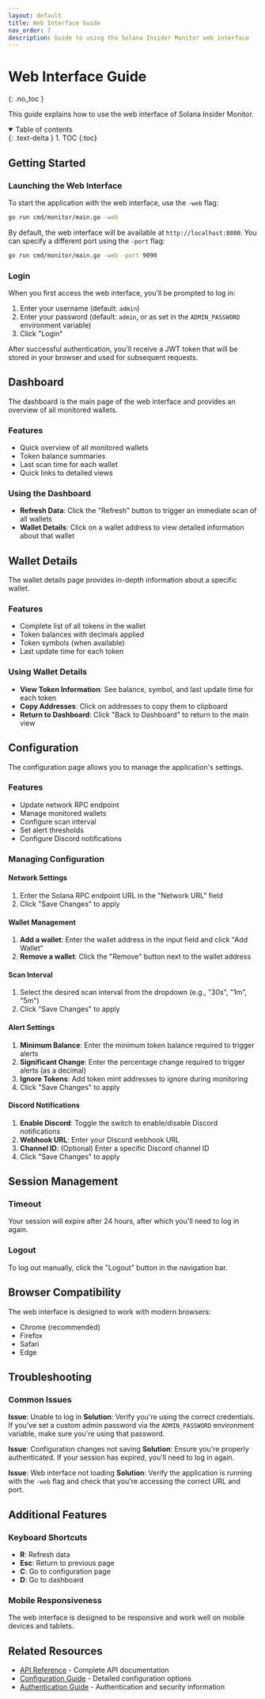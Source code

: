 ```yaml
---
layout: default
title: Web Interface Guide
nav_order: 7
description: Guide to using the Solana Insider Monitor web interface
---
```


# Web Interface Guide
{: .no_toc }

This guide explains how to use the web interface of Solana Insider Monitor.

<details open markdown="block">
  <summary>
    Table of contents
  </summary>
  {: .text-delta }
1. TOC
{:toc}
</details>

## Getting Started

### Launching the Web Interface

To start the application with the web interface, use the `-web` flag:

```bash
go run cmd/monitor/main.go -web
```

By default, the web interface will be available at `http://localhost:8080`. You can specify a different port using the `-port` flag:

```bash
go run cmd/monitor/main.go -web -port 9090
```

### Login

When you first access the web interface, you'll be prompted to log in:

1. Enter your username (default: `admin`)
2. Enter your password (default: `admin`, or as set in the `ADMIN_PASSWORD` environment variable)
3. Click "Login"

After successful authentication, you'll receive a JWT token that will be stored in your browser and used for subsequent requests.

## Dashboard

The dashboard is the main page of the web interface and provides an overview of all monitored wallets.

### Features

- Quick overview of all monitored wallets
- Token balance summaries
- Last scan time for each wallet
- Quick links to detailed views

### Using the Dashboard

- **Refresh Data**: Click the "Refresh" button to trigger an immediate scan of all wallets
- **Wallet Details**: Click on a wallet address to view detailed information about that wallet

## Wallet Details

The wallet details page provides in-depth information about a specific wallet.

### Features

- Complete list of all tokens in the wallet
- Token balances with decimals applied
- Token symbols (when available)
- Last update time for each token

### Using Wallet Details

- **View Token Information**: See balance, symbol, and last update time for each token
- **Copy Addresses**: Click on addresses to copy them to clipboard
- **Return to Dashboard**: Click "Back to Dashboard" to return to the main view

## Configuration

The configuration page allows you to manage the application's settings.

### Features

- Update network RPC endpoint
- Manage monitored wallets
- Configure scan interval
- Set alert thresholds
- Configure Discord notifications

### Managing Configuration

#### Network Settings

1. Enter the Solana RPC endpoint URL in the "Network URL" field
2. Click "Save Changes" to apply

#### Wallet Management

1. **Add a wallet**: Enter the wallet address in the input field and click "Add Wallet"
2. **Remove a wallet**: Click the "Remove" button next to the wallet address

#### Scan Interval

1. Select the desired scan interval from the dropdown (e.g., "30s", "1m", "5m")
2. Click "Save Changes" to apply

#### Alert Settings

1. **Minimum Balance**: Enter the minimum token balance required to trigger alerts
2. **Significant Change**: Enter the percentage change required to trigger alerts (as a decimal)
3. **Ignore Tokens**: Add token mint addresses to ignore during monitoring
4. Click "Save Changes" to apply

#### Discord Notifications

1. **Enable Discord**: Toggle the switch to enable/disable Discord notifications
2. **Webhook URL**: Enter your Discord webhook URL
3. **Channel ID**: (Optional) Enter a specific Discord channel ID
4. Click "Save Changes" to apply

## Session Management

### Timeout

Your session will expire after 24 hours, after which you'll need to log in again.

### Logout

To log out manually, click the "Logout" button in the navigation bar.

## Browser Compatibility

The web interface is designed to work with modern browsers:

- Chrome (recommended)
- Firefox
- Safari
- Edge

## Troubleshooting

### Common Issues

**Issue**: Unable to log in
**Solution**: Verify you're using the correct credentials. If you've set a custom admin password via the `ADMIN_PASSWORD` environment variable, make sure you're using that password.

**Issue**: Configuration changes not saving
**Solution**: Ensure you're properly authenticated. If your session has expired, you'll need to log in again.

**Issue**: Web interface not loading
**Solution**: Verify the application is running with the `-web` flag and check that you're accessing the correct URL and port.

## Additional Features

### Keyboard Shortcuts

- **R**: Refresh data
- **Esc**: Return to previous page
- **C**: Go to configuration page
- **D**: Go to dashboard

### Mobile Responsiveness

The web interface is designed to be responsive and work well on mobile devices and tablets.

## Related Resources

- [API Reference](./api.html) - Complete API documentation
- [Configuration Guide](./configuration.html) - Detailed configuration options
- [Authentication Guide](./authentication.html) - Authentication and security information
